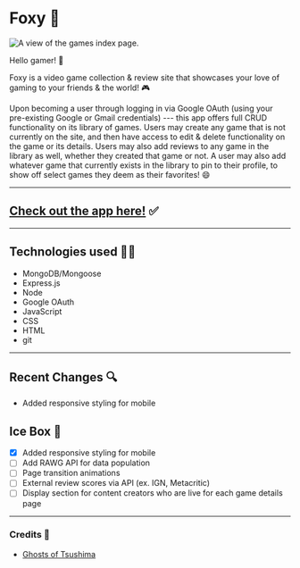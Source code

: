  #  Foxy 🦊

![A view of the games index page.](https://i.imgur.com/DiqXEaW.png)

Hello gamer! 🦊

Foxy is a video game collection & review site that showcases your love of gaming to your friends & the world! 🎮

Upon becoming a user through logging in via Google OAuth (using your pre-existing Google or Gmail credentials) --- this app offers full CRUD functionality on its library of games. Users may create any game that is not currently on the site, and then have access to edit & delete functionality on the game or its details. Users may also add reviews to any game in the library as well, whether they created that game or not. A user may also add whatever game that currently exists in the library to pin to their profile, to show off select games they deem as their favorites! 😄

---

## [Check out the app here!](https://foxy-by.herokuapp.com/) ✅

---

## Technologies used 🧑‍💻

- MongoDB/Mongoose
- Express.js
- Node
- Google OAuth
- JavaScript
- CSS
- HTML
- git

---

## Recent Changes 🔍

- Added responsive styling for mobile

## Ice Box 🥶

- [x] Added responsive styling for mobile
- [ ] Add RAWG API for data population
- [ ] Page transition animations
- [ ] External review scores via API (ex. IGN, Metacritic)
- [ ] Display section for content creators who are live for each game details page

---

### Credits 🎥

- [Ghosts of Tsushima](https://mobile.twitter.com/suckerpunchprod)